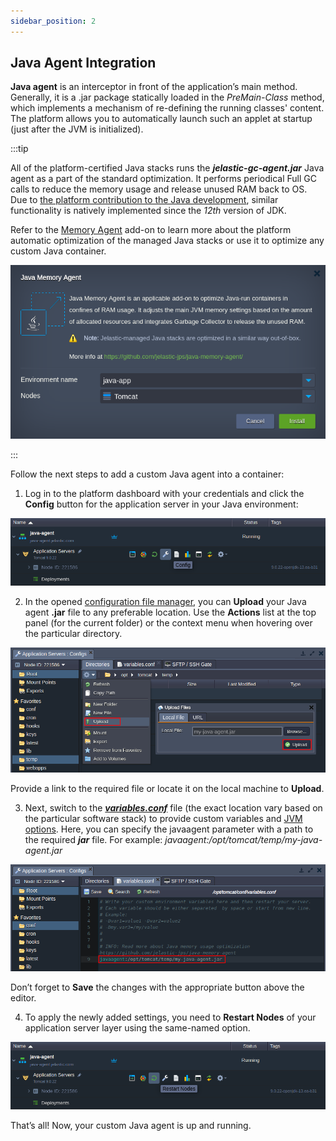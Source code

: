 ```yaml
---
sidebar_position: 2
---
```


## Java Agent Integration

**Java agent** is an interceptor in front of the application’s main method. Generally, it is a .jar package statically loaded in the _PreMain-Class_ method, which implements a mechanism of re-defining the running classes' content. The platform allows you to automatically launch such an applet at startup (just after the JVM is initialized).

:::tip

All of the platform-certified Java stacks runs the **_jelastic-gc-agent.jar_** Java agent as a part of the standard optimization. It performs periodical Full GC calls to reduce the memory usage and release unused RAM back to OS. Due to [the platform contribution to the Java development](https://cloudmydc.com/), similar functionality is natively implemented since the _12th_ version of JDK.

Refer to the [Memory Agent](https://cloudmydc.com/) add-on to learn more about the platform automatic optimization of the managed Java stacks or use it to optimize any custom Java container.

<div style={{
    display:'flex',
    justifyContent: 'center',
    margin: '0 0 1rem 0'
}}>

![Locale Dropdown](./img/JavaAgent/00--java-memory-agent-addon.png)

</div>

:::

Follow the next steps to add a custom Java agent into a container:

1. Log in to the platform dashboard with your credentials and click the **Config** button for the application server in your Java environment:

<div style={{
    display:'flex',
    justifyContent: 'center',
    margin: '0 0 1rem 0'
}}>

![Locale Dropdown](./img/JavaAgent/01-environment-config-button.png)

</div>

2. In the opened [configuration file manager](/docs/ApplicationSetting/Configuration%20File%20Manager), you can **Upload** your Java agent **.jar** file to any preferable location. Use the **Actions** list at the top panel (for the current folder) or the context menu when hovering over the particular directory.

<div style={{
    display:'flex',
    justifyContent: 'center',
    margin: '0 0 1rem 0'
}}>

![Locale Dropdown](./img/JavaAgent/02-upload-file-to-container.png)

</div>

Provide a link to the required file or locate it on the local machine to **Upload**.

3. Next, switch to the [**_variables.conf_**](https://cloudmydc.com/) file (the exact location vary based on the particular software stack) to provide custom variables and [JVM options](https://cloudmydc.com/). Here, you can specify the javaagent parameter with a path to the required **_jar_** file. For example: _javaagent:/opt/tomcat/temp/my-java-agent.jar_

<div style={{
    display:'flex',
    justifyContent: 'center',
    margin: '0 0 1rem 0'
}}>

![Locale Dropdown](./img/JavaAgent/03-variables-conf-file.png)

</div>

Don’t forget to **Save** the changes with the appropriate button above the editor.

4. To apply the newly added settings, you need to **Restart Nodes** of your application server layer using the same-named option.

<div style={{
    display:'flex',
    justifyContent: 'center',
    margin: '0 0 1rem 0'
}}>

![Locale Dropdown](./img/JavaAgent/04--restart-nodes-button.png)

</div>

That’s all! Now, your custom Java agent is up and running.
